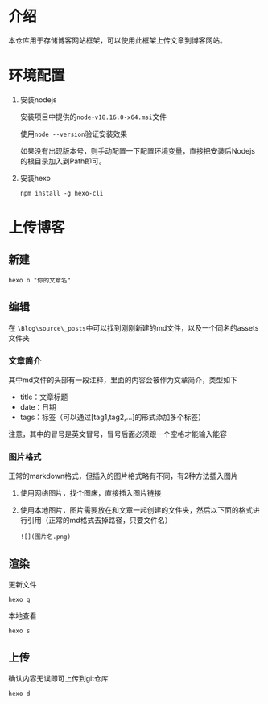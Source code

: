 # 介绍

本仓库用于存储博客网站框架，可以使用此框架上传文章到博客网站。

# 环境配置

1. 安装nodejs

   安装项目中提供的`node-v18.16.0-x64.msi`文件

   使用`node --version`验证安装效果

   如果没有出现版本号，则手动配置一下配置环境变量，直接把安装后Nodejs的根目录加入到Path即可。

2. 安装hexo

   ```
   npm install -g hexo-cli 
   ```



# 上传博客

## 新建

```
hexo n "你的文章名"
```

## 编辑

在 `\Blog\source\_posts`中可以找到刚刚新建的md文件，以及一个同名的assets文件夹

### 文章简介

其中md文件的头部有一段注释，里面的内容会被作为文章简介，类型如下

- title：文章标题
- date：日期
- tags：标签（可以通过[tag1,tag2,...]的形式添加多个标签）

注意，其中的冒号是英文冒号，冒号后面必须跟一个空格才能输入能容



### 图片格式

正常的markdown格式，但插入的图片格式略有不同，有2种方法插入图片

1. 使用网络图片，找个图床，直接插入图片链接

2. 使用本地图片，图片需要放在和文章一起创建的文件夹，然后以下面的格式进行引用（正常的md格式去掉路径，只要文件名）

   ```
   ![](图片名.png)
   ```



## 渲染

更新文件

```
hexo g
```



本地查看

```
hexo s
```



## 上传

确认内容无误即可上传到git仓库

```
hexo d
```

